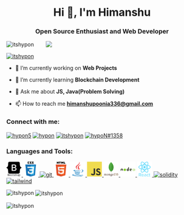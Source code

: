 <h1 align="center">Hi 👋, I'm Himanshu</h1>
<h3 align="center">Open Source Enthusiast and Web Developer</h3>
<img align="right" alt-"coding" width="400" src="https://mir-s3-cdn-cf.behance.net/project_modules/max_1200/06f21a161921919.63cd7887d0a70.gif" />

<p align="left"> <img src="https://komarev.com/ghpvc/?username=itshypon&label=Profile%20views&color=0e75b6&style=flat" alt="itshypon" /> </p>

<p align="left"> <a href="https://twitter.com/itshypon" target="blank"><img src="https://img.shields.io/twitter/follow/itshypon?logo=twitter&style=for-the-badge" alt="itshypon" /></a> </p>

- 🔭 I’m currently working on **Web Projects**

- 🌱 I’m currently learning **Blockchain Development**

- 💬 Ask me about **JS, Java(Problem Solving)**

- 📫 How to reach me **himanshupoonia336@gmail.com**

<h3 align="left">Connect with me:</h3>
<p align="left">
<a href="https://twitter.com/itshypon" target="blank"><img align="center" src="https://raw.githubusercontent.com/rahuldkjain/github-profile-readme-generator/master/src/images/icons/Social/twitter.svg" alt="hypon5" height="30" width="40" /></a>
<a href="https://linkedin.com/in/hypon" target="blank"><img align="center" src="https://raw.githubusercontent.com/rahuldkjain/github-profile-readme-generator/master/src/images/icons/Social/linked-in-alt.svg" alt="hypon" height="30" width="40" /></a>
<a href="https://instagram.com/itshypon" target="blank"><img align="center" src="https://raw.githubusercontent.com/rahuldkjain/github-profile-readme-generator/master/src/images/icons/Social/instagram.svg" alt="itshypon" height="30" width="40" /></a>
<a href="https://discord.gg/hypoN#1358" target="blank"><img align="center" src="https://raw.githubusercontent.com/rahuldkjain/github-profile-readme-generator/master/src/images/icons/Social/discord.svg" alt="hypoN#1358" height="30" width="40" /></a>
</p>

<h3 align="left">Languages and Tools:</h3>
<p align="left"> <a href="https://getbootstrap.com" target="_blank" rel="noreferrer"> <img src="https://raw.githubusercontent.com/devicons/devicon/master/icons/bootstrap/bootstrap-plain-wordmark.svg" alt="bootstrap" width="40" height="40"/> </a> <a href="https://www.w3schools.com/css/" target="_blank" rel="noreferrer"> <img src="https://raw.githubusercontent.com/devicons/devicon/master/icons/css3/css3-original-wordmark.svg" alt="css3" width="40" height="40"/> </a> <a href="https://git-scm.com/" target="_blank" rel="noreferrer"> <img src="https://www.vectorlogo.zone/logos/git-scm/git-scm-icon.svg" alt="git" width="40" height="40"/> </a> <a href="https://www.w3.org/html/" target="_blank" rel="noreferrer"> <img src="https://raw.githubusercontent.com/devicons/devicon/master/icons/html5/html5-original-wordmark.svg" alt="html5" width="40" height="40"/> </a> <a href="https://www.java.com" target="_blank" rel="noreferrer"> <img src="https://raw.githubusercontent.com/devicons/devicon/master/icons/java/java-original.svg" alt="java" width="40" height="40"/> </a> <a href="https://developer.mozilla.org/en-US/docs/Web/JavaScript" target="_blank" rel="noreferrer"> <img src="https://raw.githubusercontent.com/devicons/devicon/master/icons/javascript/javascript-original.svg" alt="javascript" width="40" height="40"/> </a> <a href="https://www.mongodb.com/" target="_blank" rel="noreferrer"> <img src="https://raw.githubusercontent.com/devicons/devicon/master/icons/mongodb/mongodb-original-wordmark.svg" alt="mongodb" width="40" height="40"/> </a> <a href="https://nodejs.org" target="_blank" rel="noreferrer"> <img src="https://raw.githubusercontent.com/devicons/devicon/master/icons/nodejs/nodejs-original-wordmark.svg" alt="nodejs" width="40" height="40"/> </a> <a href="https://reactjs.org/" target="_blank" rel="noreferrer"> <img src="https://raw.githubusercontent.com/devicons/devicon/master/icons/react/react-original-wordmark.svg" alt="react" width="40" height="40"/> </a> <a href="https://soliditylang.org/" target="_blank" rel="noreferrer"><img src="https://docs.soliditylang.org/en/latest/_images/solidity_logo.svg" width="40px" height="40px" alt="solidity" /></a> <a href="https://tailwindcss.com/" rel="noreferrer" target="_blank"><img src="https://v1.tailwindcss.com/_next/static/media/tailwindcss-mark.6ea76c3b72656960a6ae5ad8b85928d0.svg" width="40px" height="40px" alt="tailwind" / ></a> </p>

<p><img align="left" src="https://github-readme-stats.vercel.app/api/top-langs?username=itshypon&show_icons=true&locale=en&layout=compact" alt="itshypon" /></p>

<p>&nbsp;<img align="center" src="https://github-readme-stats.vercel.app/api?username=itshypon&show_icons=true&locale=en" alt="itshypon" /></p>

<p><img align="center" src="https://github-readme-streak-stats.herokuapp.com/?user=itshypon&" alt="itshypon" /></p>
